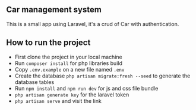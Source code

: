 
## Car management system

This is a small app using Laravel, it's a crud of Car with authentication.  

## How to run the project

- First clone the project in your local machine
- Run `composer install` for php libraries build
- Copy `.env.example` on a new file named `.env`
- Create the database `php artisan migrate:fresh --seed` to generate the database tables
- Run `npm install` and `npm run dev` for js and css file bundle
- `php artisan generate key` for the laravel token
- `php artisan serve` and visit the link